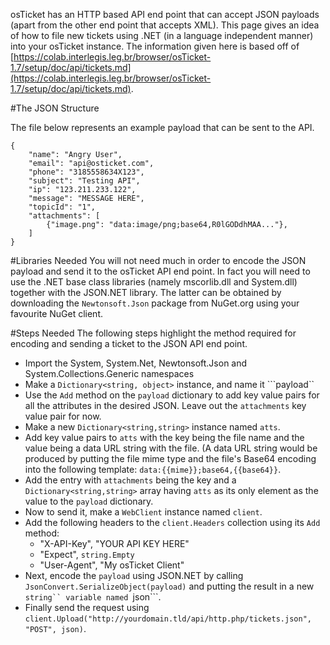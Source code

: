 osTicket has an HTTP based API end point that can accept JSON payloads (apart from the other end point that accepts XML). This page gives an idea of how to file new tickets using .NET (in a language independent manner) into your osTicket instance. The information given here is based off of [https://colab.interlegis.leg.br/browser/osTicket-1.7/setup/doc/api/tickets.md](https://colab.interlegis.leg.br/browser/osTicket-1.7/setup/doc/api/tickets.md).

#The JSON Structure

The file below represents an example payload that can be sent to the API.

```
{
    "name": "Angry User",
    "email": "api@osticket.com",
    "phone": "3185558634X123",
    "subject": "Testing API",
    "ip": "123.211.233.122",
    "message": "MESSAGE HERE",
    "topicId": "1",
    "attachments": [
        {"image.png": "data:image/png;base64,R0lGODdhMAA..."},
    ]
}
```

#Libraries Needed
You will not need much in order to encode the JSON payload and send it to the osTicket API end point. In fact you will need to use the .NET base class libraries (namely mscorlib.dll and System.dll) together with the JSON.NET library. The latter can be obtained by downloading the ```Newtonsoft.Json``` package from NuGet.org using your favourite NuGet client.

#Steps Needed
The following steps highlight the method required for encoding and sending a ticket to the JSON API end point.

* Import the System, System.Net, Newtonsoft.Json and System.Collections.Generic namespaces
* Make a ```Dictionary<string, object>``` instance, and name it ```payload``
* Use the ```Add``` method on the ```payload``` dictionary to add key value pairs for all the attributes in the desired JSON. Leave out the ```attachments``` key value pair for now.
* Make a new ```Dictionary<string,string>``` instance named ```atts```.
* Add key value pairs to ```atts``` with the key being the file name and the value being a data URL string with the file. (A data URL string would be produced by putting the file mime type and the file's Base64 encoding into the following template: ```data:{{mime}};base64,{{base64}}```.
* Add the entry with ```attachments``` being the key and a ```Dictionary<string,string>``` array having ```atts``` as its only element as the value to the ```payload``` dictionary.
* Now to send it, make a ```WebClient``` instance named ```client```.
* Add the following headers to the ```client.Headers``` collection using its ```Add``` method:
    * "X-API-Key", "YOUR API KEY HERE"
    * "Expect", ```string.Empty```
    * "User-Agent", "My osTicket Client"
* Next, encode the ```payload``` using JSON.NET by calling ```JsonConvert.SerializeObject(payload)``` and putting the result in a new ```string`` variable named ```json```.
* Finally send the request using ```client.Upload("http://yourdomain.tld/api/http.php/tickets.json", "POST", json)```.
